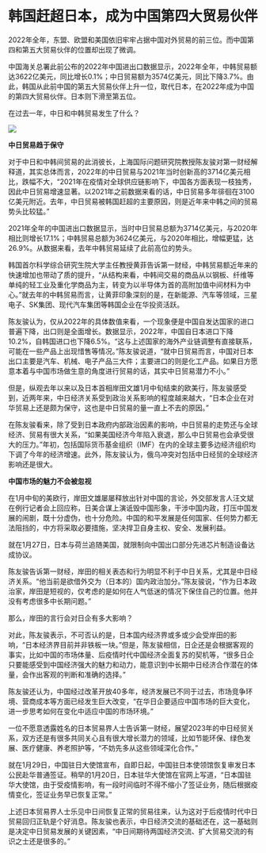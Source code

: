 # 韩国赶超日本，成为中国第四大贸易伙伴

2022年全年，东盟、欧盟和美国依旧牢牢占据中国对外贸易的前三位。而中国第四和第五大贸易伙伴的位置却出现了微调。

中国海关总署此前公布的2022年中国进出口数据显示，2022年全年，中韩贸易额达3622亿美元，同比增长0.1%；中日贸易额为3574亿美元，同比下降3.7%。由此，韩国从此前中国的第五大贸易伙伴上升一位，取代日本，在2022年成为中国的第四大贸易伙伴。日本则下滑至第五位。

在过去一年，中日和中韩贸易发生了什么？

![](https://inews.gtimg.com/newsapp_bt/0/15634667585/1000)

**中日贸易趋于保守**

对于中日和中韩间贸易的此消彼长，上海国际问题研究院教授陈友骏对第一财经解释道，其实总体而言，2022年的中日贸易与2021年当时创新高的3714亿美元相比，跌幅不大，“2021年在疫情对全球供应链影响下，中国各方面表现一枝独秀，因此中日贸易增速显著。以2021年之前数据来看的话，中日贸易多年徘徊在3100亿美元附近。去年，中日贸易被韩国赶超的主要原因，则是近年来中韩之间的贸易势头比较猛。”

2021年全年的中国进出口数据显示，当时中日贸易总额为3714亿美元，与2020年相比则增长17.1%；中韩贸易总额为3624亿美元，与2020年相比，增幅更猛，达26.9%。从数据来看，去年中韩贸易延续了此前高位的势头。

韩国首尔科学综合研究生院大学主任教授黄菲告诉第一财经，中韩贸易额近年来的快速增加也带动了质的提升，“从结构来看，中韩间交易的商品从以钢板、纤维等单纯的轻工业及重化学商品为主，转变为以半导体为首的高附加值中间材料为中心。”就去年的中韩贸易而言，让黄菲印象深刻的是，在新能源、汽车等领域，三星电子、SK集团、现代汽车集团等韩国企业在华投资活跃。

陈友骏认为，仅从2022年的具体数值来看，一个现象便是中国自发达国家的进口普遍下降，出口则是全面增长。数据显示，2022年，中国自日本进口下降10.2%，自韩国进口也下降6.5%。“这与上述国家的海外产业链调整有直接联系，可能在一些产品上出现惜售等情况。”陈友骏说道，“就中日贸易而言，中国对日本出口主要是汽车、机械、电子产品三大件；主要进口的则是化工产品。如果日方愿意本着与中国市场做生意的角度进行贸易的话，其实中日贸易潜力不小。”

但是，纵观去年以来以及日本首相岸田文雄1月中旬结束的欧美行，陈友骏感受到，近两年来，中日经济关系受到政治关系影响的程度越来越大，“日本企业在对华贸易上还是颇为保守，这也是中日贸易的量一直上不去的原因。”

在陈友骏看来，除了受到日本政府内部政治因素的影响，中日贸易的走势还与全球经济、贸易有很大关系，“如果美国经济今年陷入衰退，那么中日贸易也会承受很大的压力。”年初，包括国际货币基金组织（IMF）在内的全球主要多边经济组织均下调了今年的经济增速。此外，陈友骏认为，俄乌冲突对包括中日经贸的全球经济影响还是很大。

**中国市场的魅力不会被忽视**

在1月中旬的美欧行，岸田文雄屡屡释放出针对中国的言论，外交部发言人汪文斌在例行记者会上回应称，日美合谋上演诋毁中国形象，干涉中国内政，打压中国发展的闹剧，既十分虚伪，也十分危险。中国的和平发展是任何国家、任何势力都无法阻挡的，中方将采取必要措施，坚决捍卫自身主权、安全、发展利益。

就在1月27日，日本与荷兰追随美国，就限制向中国出口部分先进芯片制造设备达成协议。

陈友骏告诉第一财经，岸田的相关表态和行为明显不利于中日关系，尤其是中日经济关系。“他当前是欲借外交为（日本的）国内政治加分。”陈友骏说，“作为日本政治家，岸田是短视的，仅考虑的是如何在人气低迷的情况下保住自己的位置。他并没有考虑很多中长期问题。”

那么，岸田的言行会对日企有多大影响？

对此，陈友骏表示，不可否认的是，日本国内经济界或多或少会受岸田的影响，“日本经济界目前并非铁板一块。”但是，陈友骏相信，日企还是会根据客观的事实，比如中国的市场体量、后疫情时代中国经济全面复苏的契机等，“很多日企只要能感受到中国经济强大的魅力和动力，能意识到中长期中日经济合作潜在的体量，会作出客观的判断和准确的选择。”

陈友骏还认为，中国经过改革开放40多年，经济发展已不同于过去，市场竞争环境、营商成本等方面已经发生巨大改变，“在华日企要适应中国市场的巨大变化，进一步思考如何在变化中适应中国的市场环境。”

一位不愿意透露姓名的日本贸易界人士告诉第一财经，展望2023年的中日经贸关系，双方还是有很多共同关心且有很大增长潜力的领域，比如节能环保、绿色发展、医疗健康、养老照护等，“不妨先多从这些领域深化合作。”

就在1月29日，中国驻日大使馆宣布，自即日起，中国驻日本使领馆恢复审发日本公民赴华普通签证。稍早的1月20日，日本驻华大使馆在官网上写道，“日本国驻华大使馆，由于受疫情影响，有一段时间临时不得不缩小了签证业务，随后根据疫情变化，签证业务早已恢复正常。”

上述日本贸易界人士乐见中日间恢复正常的贸易往来，认为这对于后疫情时代中日贸易回归正轨是个好消息。陈友骏也表示，中日经济交流的基础还在，这一基础则是决定中日贸易发展的关键因素，“中日间期待两国经济交流、扩大贸易交流的有识之士还是很多的。”

